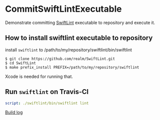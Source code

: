 # CommitSwiftLintExecutable

Demonstrate committing [SwiftLint](https://github.com/realm/SwiftLint) executable to repository and execute it.

## How to install swiftlint executable to repository

install `swiftlint` to /path/to/my/repository/swiftlint/bin/swiftlint
```console
$ git clone https://github.com/realm/SwiftLint.git
$ cd SwiftLint
$ make prefix_install PREFIX=/path/to/my/repository/swiftlint
```

Xcode is needed for running that.

## Run `swiftlint` on Travis-CI
```yml
script: ./swiftlint/bin/swiftlint lint
```

[Build log](https://travis-ci.org/norio-nomura/CommitSwiftLintExecutable)
